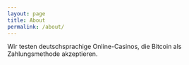 ```yaml
---
layout: page
title: About
permalink: /about/
---
```


Wir testen deutschsprachige Online-Casinos, die Bitcoin als Zahlungsmethode akzeptieren.
